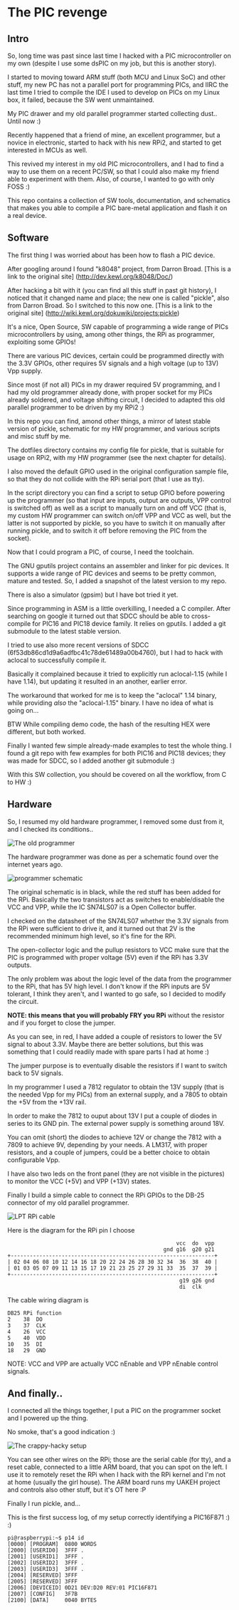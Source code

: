 The PIC revenge
======================

Intro
------
So, long time was past since last time I hacked with a PIC microcontroller on my own
(despite I use some dsPIC on my job, but this is another story).

I started to moving toward ARM stuff (both MCU and Linux SoC) and other stuff, my new
PC has not a parallel port for programming PICs, and IIRC the last time I tried to compile
the IDE I used to develop on PICs on my Linux box, it failed, because the SW went
unmaintained.

My PIC drawer and my old parallel programmer started collecting dust.. Until now :)

Recently happened that a friend of mine, an excellent programmer, but a novice in
electronic, started to hack with his new RPi2, and started to get interested in MCUs
as well.

This revived my interest in my old PIC microcontrollers, and I had to find a way to
use them on a recent PC/SW, so that I could also make my friend able to experiment with
them. Also, of course, I wanted to go with only FOSS :)

This repo contains a collection of SW tools, documentation, and schematics that makes
you able to compile a PIC bare-metal application and flash it on a real device.

Software
--------

The first thing I was worried about has been how to flash a PIC device.

After googling around I found "k8048" project, from Darron Broad.
[This is a link to the original site] (http://dev.kewl.org/k8048/Doc/)

After hacking a bit with it (you can find all this stuff in past git history),
I noticed that it changed name and place; the new one is called "pickle",
also from Darron Broad. So I switched to this now one.
[This is a link to the original site] (http://wiki.kewl.org/dokuwiki/projects:pickle)

It's a nice, Open Source, SW capable of programming a wide range of PICs microcontrollers
by using, among other things, the RPi as programmer, exploiting some GPIOs!

There are various PIC devices, certain could be programmed directly with the 3.3V GPIOs,
other requires 5V signals and a high voltage (up to 13V) Vpp supply.

Since most (if not all) PICs in my drawer required 5V programming, and I had my old
programmer already done, with proper socket for my PICs already
soldered, and voltage shifting circuit, I decided to adapted this old parallel programmer
to be driven by my RPi2 :)

In this repo you can find, amond other things, a mirror of latest stable version of pickle, schematic for my HW programmer, and various scripts and misc stuff by me.

The dotfiles directory contains my config file for pickle, that is suitable for
usage on RPi2, with my HW programmer (see the next chapter for details).

I also moved the default GPIO used in the original configuration sample file, so
that they do not collide with the RPi serial port (that I use as tty).

In the script directory you can find a script to setup GPIO before powering up the
programmer (so that input are inputs, output are outputs, VPP control is switched off)
as well as a script to manually turn on and off VCC (that is, my custom HW programmer
can switch on/off VPP and VCC as well, but the latter is not supported by pickle, so
you have to switch it on manually after running pickle, and to switch it off before
removing the PIC from the socket).

Now that I could program a PIC, of course, I need the toolchain.

The GNU gputils project contains an assembler and linker for pic devices. It supports
a wide range of PIC devices and seems to be pretty common, mature and tested. So, I added
a snapshot of the latest version to my repo.

There is also a simulator (gpsim) but I have bot tried it yet.

Since programming in ASM is a little overkilling, I needed a C compiler.
After searching on google it turned out that SDCC should be able to cross-compile for
PIC16 and PIC18 device family. It relies on gputils.
I added a git submodule to the latest stable version.

I tried to use also more recent versions of SDCC (6f53db86cd1d9a6adfbc41c78de61489a00b4760), but I had to hack with aclocal to successfully compile it.

Basically it complained because it tried to explicitly run aclocal-1.15 (while I have 1.14), but updating it resulted in an another, earlier error.

The workaround that worked for me is to keep the "aclocal" 1.14 binary, while providing *also* the "aclocal-1.15" binary. I have no idea of what is going on...

BTW While compiling demo code, the hash of the resulting HEX were different, but both
worked.

Finally I wanted few simple already-made examples to test the whole thing.
I found a git repo with few examples for both PIC16 and PIC18 devices; they was made
for SDCC, so I added another git submodule :)

With this SW collection, you should be covered on all the workflow, from C to HW :)

Hardware
--------

So, I resumed my old hardware programmer, I removed some dust from it, and I
checked its conditions..

![The old programmer](images/programmer.png)

The hardware programmer was done as per a schematic found over the internet years ago.

![programmer schematic](images/programmer_schem.gif)

The original schematic is in black, while the red stuff has been added for the RPi.
Basically the two transistors act as switches to enable/disable the VCC and VPP,
while the IC SN74LS07 is a Open Collector buffer.

I checked on the datasheet of the SN74LS07 whether the 3.3V signals from the RPi were
sufficient to drive it, and it turned out that 2V is the recommended minimum high
level, so it's fine for the RPi.

The open-collector logic and the pullup resistors to VCC make sure that
the PIC is programmed with proper voltage (5V) even if the RPi has 3.3V outputs.

The only problem was about the logic level of the data from the programmer to the
RPi, that has 5V high level. I don't know if the RPi inputs are 5V tolerant, I
think they aren't, and I wanted to go safe, so I decided to modify the circuit.

**NOTE: this means that you will probably FRY you RPi** without the resistor and if you forget
to close the jumper.

As you can see, in red, I have added a couple of resistors to lower the 5V signal
to about 3.3V. Maybe there are better solutions, but this was something that I
could readily made with spare parts I had at home :)

The jumper purpose is to eventually disable the resistors if I want to switch back
to 5V signals.

In my programmer I used a 7812 regulator to obtain the 13V supply (that is the needed Vpp
for my PICs) from an external supply, and a 7805 to obtain the +5V from the +13V rail.

In order to make the 7812 to ouput about 13V I put a couple of diodes in series to its GND pin. The external power supply is something around 18V.

You can omit (short) the diodes to achieve 12V or change the 7812 with a 7809 to
achieve 9V, depending by your needs. A LM317, with proper resistors, and a couple of
jumpers, could be a better choice to obtain configurable Vpp.

I have also two leds on the front panel (they are not visible in the pictures) to monitor
the VCC (+5V) and VPP (+13V) states.

Finally I build a simple cable to connect the RPi GPIOs to the DB-25 connector of
my old parallel programmer.

![LPT RPi cable](images/cable.jpg)

Here is the diagram for the RPi pin I choose

```
                                                     vcc  do  vpp
                                                 gnd g16  g20 g21
+----------------------------------------------------------------+
| 02 04 06 08 10 12 14 16 18 20 22 24 26 28 30 32 34  36  38  40 |
| 01 03 05 07 09 11 13 15 17 19 21 23 25 27 29 31 33  35  37  39 |
+----------------------------------------------------------------+
                                                      g19 g26 gnd
                                                      di  clk
```

The cable wiring diagram is
```
DB25 RPi function
2    38  DO
3    37  CLK
4    26  VCC
5    40  VDD
10   35  DI
18   29  GND
```
NOTE: VCC and VPP are actually VCC nEnable and VPP nEnable control signals.

And finally..
-------------

I connected all the things together, I put a PIC on the programmer socket and
I powered up the thing.

No smoke, that's a good indication :)

![The crappy-hacky setup](images/setup.jpg)

You can see other wires on the RPi; those are the serial cable (for tty), and
a reset cable, connected to a little ARM board, that you can spot on the left. I use it
to remotely reset the RPi when I hack with the RPi kernel and I'm not at home
(usually the girl house). The ARM board runs my UAKEH project and controls also
other stuff, but it's OT here :P

Finally I run pickle, and...

This is the first success log, of my setup correctly identifying a PIC16F871 :) :)

```
pi@raspberrypi:~$ p14 id
[0000] [PROGRAM]  0800 WORDS
[2000] [USERID0]  3FFF .
[2001] [USERID1]  3FFF .
[2002] [USERID2]  3FFF .
[2003] [USERID3]  3FFF .
[2004] [RESERVED] 3FFF
[2005] [RESERVED] 3FFF
[2006] [DEVICEID] 0D21 DEV:D20 REV:01 PIC16F871
[2007] [CONFIG]   3F7B
[2100] [DATA]     0040 BYTES
```